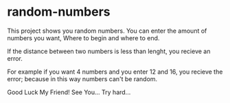 # random-numbers

This project shows you random numbers.
You can enter the amount of numbers you want, Where to begin and where to end.

If the distance between two numbers is less than lenght, you recieve an error.

For example if you want 4 numbers and you enter 12 and 16, you recieve the error; because in this way numbers can't be random.

Good Luck My Friend! See You...
Try hard...
